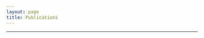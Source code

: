 ```yaml
---
layout: page
title: Publications
---
```


---
<div class='col-lg-5' style="text-align: center">
<a target="_blank" href="https://scholar.google.co.in/citations?user=J5u1v6QAAAAJ&hl=en"><span class="ai ai-google-scholar-square ai-lg" style="color:#000000" aria-hidden="true"></span></a> 
<a target="_blank" href="https://orcid.org/0000-0002-9893-595X"><span class="ai ai-orcid-square ai-lg" style="color:#000000" aria-hidden="true"></span></a> 
<a target="_blank" href="https://dl.acm.org/profile/87958799257"><span class="ai ai-acmdl-square ai-lg" style="color:#000000" aria-hidden="true"></span></a> 
<a target="_blank" href="https://www.scopus.com/authid/detail.uri?authorId=57200330225"><span class="ai ai-scopus-square ai-lg" style="color:#000000" aria-hidden="true"></span></a>
</div>

